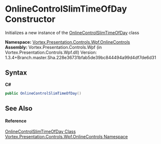 # OnlineControlSlimTimeOfDay Constructor 
 

Initializes a new instance of the <a href="T_Vortex_Presentation_Controls_Wpf_OnlineControls_OnlineControlSlimTimeOfDay.md">OnlineControlSlimTimeOfDay</a> class

**Namespace:**&nbsp;<a href="N_Vortex_Presentation_Controls_Wpf_OnlineControls.md">Vortex.Presentation.Controls.Wpf.OnlineControls</a><br />**Assembly:**&nbsp;Vortex.Presentation.Controls.Wpf (in Vortex.Presentation.Controls.Wpf.dll) Version: 1.3.4+Branch.master.Sha.228e36731bfab5de39bc844494a99d4df7de6d31

## Syntax

**C#**<br />
``` C#
public OnlineControlSlimTimeOfDay()
```


## See Also


#### Reference
<a href="T_Vortex_Presentation_Controls_Wpf_OnlineControls_OnlineControlSlimTimeOfDay.md">OnlineControlSlimTimeOfDay Class</a><br /><a href="N_Vortex_Presentation_Controls_Wpf_OnlineControls.md">Vortex.Presentation.Controls.Wpf.OnlineControls Namespace</a><br />